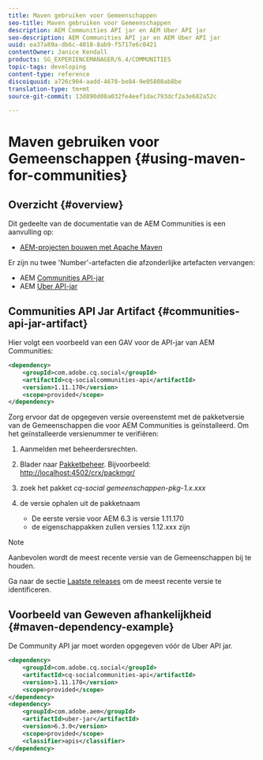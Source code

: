 ```yaml
---
title: Maven gebruiken voor Gemeenschappen
seo-title: Maven gebruiken voor Gemeenschappen
description: AEM Communities API jar en AEM Uber API jar
seo-description: AEM Communities API jar en AEM Uber API jar
uuid: ea37a89a-db6c-4018-8ab9-f5717e6c0421
contentOwner: Janice Kendall
products: SG_EXPERIENCEMANAGER/6.4/COMMUNITIES
topic-tags: developing
content-type: reference
discoiquuid: a726c904-aadd-4678-be84-9e05808ab8be
translation-type: tm+mt
source-git-commit: 13d890d08a032fe4eef1dac793dcf2a3e682a52c

---
```



# Maven gebruiken voor Gemeenschappen {#using-maven-for-communities}

## Overzicht {#overview}

Dit gedeelte van de documentatie van de AEM Communities is een aanvulling op:

* [AEM-projecten bouwen met Apache Maven](../../help/sites-developing/ht-projects-maven.md)

Er zijn nu twee &#39;Number&#39;-artefacten die afzonderlijke artefacten vervangen:

* AEM [Communities API-jar](#communities-api-jar-artifact)
* AEM [Uber API-jar](../../help/sites-developing/ht-projects-maven.md#what-is-the-uberjar)

## Communities API Jar Artifact {#communities-api-jar-artifact}

Hier volgt een voorbeeld van een GAV voor de API-jar van AEM Communities:

```xml
<dependency>
    <groupId>com.adobe.cq.social</groupId>
    <artifactId>cq-socialcommunities-api</artifactId>
    <version>1.11.170</version>
    <scope>provided</scope>
</dependency>
```

Zorg ervoor dat de opgegeven versie overeenstemt met de pakketversie van de Gemeenschappen die voor AEM Communities is geïnstalleerd. Om het geïnstalleerde versienummer te verifiëren:

1. Aanmelden met beheerdersrechten.
2. Blader naar [Pakketbeheer](../../help/sites-administering/package-manager.md). Bijvoorbeeld: [http://localhost:4502/crx/packmgr/](http://localhost:4502/crx/packmgr/)

3. zoek het pakket *cq-social gemeenschappen-pkg-1.x.xxx*
4. de versie ophalen uit de pakketnaam
   * De eerste versie voor AEM 6.3 is versie 1.11.170
   * de eigenschappakken zullen versies 1.12.xxx zijn

>[!NOTE]
>
>Aanbevolen wordt de meest recente versie van de Gemeenschappen bij te houden.
>
>Ga naar de sectie [Laatste releases](deploy-communities.md#latest-releases) om de meest recente versie te identificeren.

## Voorbeeld van Geweven afhankelijkheid {#maven-dependency-example}

De Community API jar moet worden opgegeven vóór de Uber API jar.

```xml
<dependency>
    <groupId>com.adobe.cq.social</groupId>
    <artifactId>cq-socialcommunities-api</artifactId>
    <version>1.11.170</version>
    <scope>provided</scope>
</dependency>
<dependency>
    <groupId>com.adobe.aem</groupId>
    <artifactId>uber-jar</artifactId>
    <version>6.3.0</version>
    <scope>provided</scope>
    <classifier>apis</classifier>
</dependency>
```
